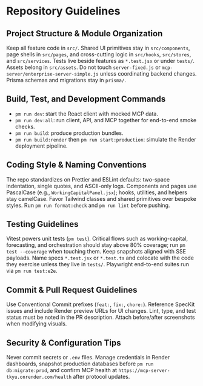 # Repository Guidelines

## Project Structure & Module Organization
Keep all feature code in `src/`. Shared UI primitives stay in `src/components`, page shells in `src/pages`, and cross-cutting logic in `src/hooks`, `src/stores`, and `src/services`. Tests live beside features as `*.test.jsx` or under `tests/`. Assets belong in `src/assets`. Do not touch `server-fixed.js` or `mcp-server/enterprise-server-simple.js` unless coordinating backend changes. Prisma schemas and migrations stay in `prisma/`.

## Build, Test, and Development Commands
- `pm run dev`: start the React client with mocked MCP data.
- `pm run dev:all`: run client, API, and MCP together for end-to-end smoke checks.
- `pm run build`: produce production bundles.
- `pm run build:render` then `pm run start:production`: simulate the Render deployment pipeline.

## Coding Style & Naming Conventions
The repo standardizes on Prettier and ESLint defaults: two-space indentation, single quotes, and ASCII-only logs. Components and pages use PascalCase (e.g., `WorkingCapitalPanel.jsx`); hooks, utilities, and helpers stay camelCase. Favor Tailwind classes and shared primitives over bespoke styles. Run `pm run format:check` and `pm run lint` before pushing.

## Testing Guidelines
Vitest powers unit tests (`pm test`). Critical flows such as working-capital, forecasting, and orchestration should stay above 80% coverage; run `pm test --coverage` when touching them. Keep snapshots aligned with SSE payloads. Name specs `*.test.jsx` or `*.test.ts` and colocate with the code they exercise unless they live in `tests/`. Playwright end-to-end suites run via `pm run test:e2e`.

## Commit & Pull Request Guidelines
Use Conventional Commit prefixes (`feat:`, `fix:`, `chore:`). Reference SpecKit issues and include Render preview URLs for UI changes. Lint, type, and test status must be noted in the PR description. Attach before/after screenshots when modifying visuals.

## Security & Configuration Tips
Never commit secrets or `.env` files. Manage credentials in Render dashboards, snapshot production databases before `pm run db:migrate:prod`, and confirm MCP health at `https://mcp-server-tkyu.onrender.com/health` after protocol updates.
